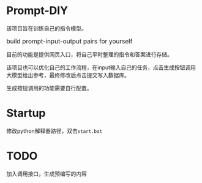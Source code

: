 # Prompt-DIY

该项目旨在训练自己的指令模型。

<font size=3>build prompt-input-output pairs for yourself</font> 

目前的功能是提供网页入口，将自己平时整理的指令和答案进行存储。

该项目也可以优化自己的工作流程，在input输入自己的任务，点击生成按钮调用大模型给出参考，最终修改后点击提交写入数据库。

生成按钮调用的功能需要自行配置。


# Startup

修改python解释器路径，双击`start.bat`

# TODO

加入调用接口，生成预编写的内容